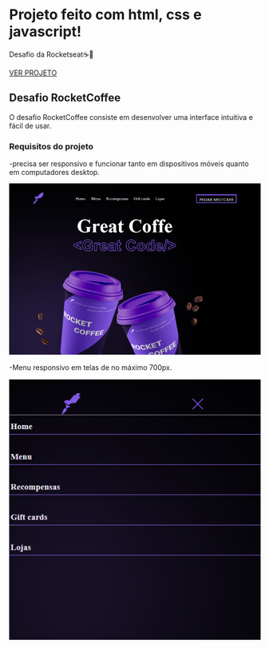 


<h1> Projeto feito com html, css e javascript! </h1>

 <p>Desafio da Rocketseat☕️🚀</p>
 <a href="https://64891f1956f5264a255f2e38--heroic-queijadas-de847e.netlify.app/#">VER PROJETO</a>

## Desafio RocketCoffee
O desafio RocketCoffee consiste em desenvolver uma interface intuitiva e fácil de usar.

### Requisitos do projeto
-precisa ser responsivo e funcionar tanto em dispositivos móveis quanto em computadores desktop.

<img src="img/cafee.png">

-Menu responsivo em telas de no máximo 700px.

<img src="img/Captura%20de%20Tela%20(132).png">

